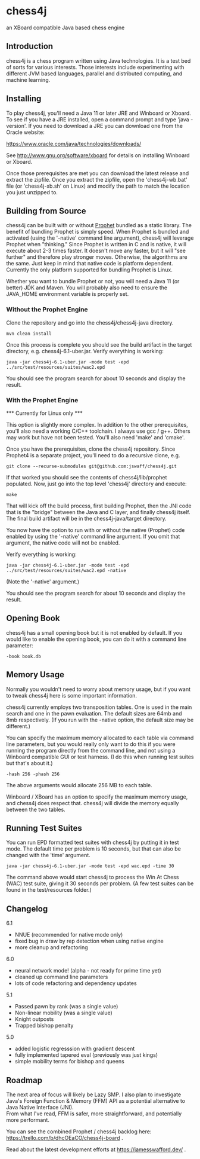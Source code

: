 # chess4j

an XBoard compatible Java based chess engine

## Introduction 

chess4j is a chess program written using Java technologies. It is a test bed of sorts for various interests. Those interests include experimenting with different JVM based languages, parallel and distributed computing, and machine learning.

## Installing

To play chess4j, you'll need a Java 11 or later JRE and Winboard or Xboard.  To see if you have a JRE installed, open a command prompt and type 'java -version'.  If you need to download a JRE you can download one from the Oracle website:

https://www.oracle.com/java/technologies/downloads/

See http://www.gnu.org/software/xboard for details on installing Winboard or Xboard.

Once those prerequisites are met you can download the latest release and extract the zipfile.  Once you extract the zipfile, open the 'chess4j-wb.bat' file (or 'chess4j-xb.sh' on Linux) and modify the path to match the location you just unzipped to.

## Building from Source

chess4j can be built with or without <a href="https://github.com/jswaff/prophet" target="_blank">Prophet</a> bundled as a static library.  The benefit of bundling Prophet is simply speed.  When Prophet is bundled and activated (using the '-native' command line argument), chess4j will leverage Prophet when "thinking."  Since Prophet is written in C and is native, it will execute about 2-3 times faster.  It doesn't move any faster, but it will "see further" and therefore play stronger moves.  Otherwise, the algorithms are the same.  Just keep in mind that native code is platform dependent.  Currently the only platform supported for bundling Prophet is Linux.

Whether you want to bundle Prophet or not, you will need a Java 11 (or better) JDK and Maven.  You will probably also need to ensure the JAVA_HOME environment variable is properly set.


### Without the Prophet Engine


Clone the repository and go into the chess4j/chess4j-java directory.
 
 ```mvn clean install```  

Once this process is complete you should see the build artifact in the target directory, e.g. chess4j-6.1-uber.jar.  Verify everything is working:

```java -jar chess4j-6.1-uber.jar -mode test -epd ../src/test/resources/suites/wac2.epd```

You should see the program search for about 10 seconds and display the result.  


### With the Prophet Engine 

*** Currently for Linux only ***

This option is slightly more complex.  In addition to the other prerequisites, you'll also need a working C/C++ toolchain.  I always use gcc / g++.  Others may work but have not been tested.  You'll also need 'make' and 'cmake'.

Once you have the prerequisites, clone the chess4j repository.  Since Prophet4 is a separate project, you'll need to do a recursive clone, e.g.

```git clone --recurse-submodules git@github.com:jswaff/chess4j.git```

If that worked you should see the contents of chess4j/lib/prophet populated.  Now, just go into the top level 'chess4j' directory and execute:

```make```

That will kick off the build process, first building Prophet, then the JNI code that is the "bridge" between the Java and C layer, and finally chess4j itself.  The final build artifact will be in the chess4j-java/target directory.

You now have the option to run with or without the native (Prophet) code enabled by using the '-native' command line argument.  If you omit that argument, the native code will not be enabled.

Verify everything is working:

```java -jar chess4j-6.1-uber.jar -mode test -epd ../src/test/resources/suites/wac2.epd -native```

(Note the '-native' argument.)  

You should see the program search for about 10 seconds and display the result.  


## Opening Book

chess4j has a small opening book but it is not enabled by default.  If you would like to enable the opening book, you can do it with a command line parameter:

```-book book.db```


## Memory Usage

Normally you wouldn't need to worry about memory usage, but if you want to tweak chess4j here is some important information.

chess4j currently employs two transposition tables.  One is used in the main search and one in the pawn evaluation.  The default sizes are 64mb and 8mb respectively.  (If you run with the -native option, the default size may be different.)
 
You can specify the maximum memory allocated to each table via command line parameters, but you would really only want to do this if you were running the program directly from the command line, and not using a Winboard compatible GUI or test harness. 
(I do this when running test suites but that's about it.)  

```
-hash 256 -phash 256
``` 

The above arguments would allocate 256 MB to each table.  
 
Winboard / XBoard has an option to specify the maximum memory usage, and chess4j does respect that.  chess4j will divide the memory equally between the two tables.


## Running Test Suites

You can run EPD formatted test suites with chess4j by putting it in test mode.  The default time per problem is 10 seconds, but that can also be changed with the 'time' argument.

```
java -jar chess4j-6.1-uber.jar -mode test -epd wac.epd -time 30
```

The command above would start chess4j to process the Win At Chess (WAC) test suite, giving it 30 seconds per problem.  (A few test suites can be found in the test/resources folder.)


## Changelog

6.1
* NNUE (recommended for native mode only)
* fixed bug in draw by rep detection when using native engine
* more cleanup and refactoring

6.0
* neural network mode! (alpha - not ready for prime time yet)
* cleaned up command line parameters
* lots of code refactoring and dependency updates

5.1
* Passed pawn by rank (was a single value)
* Non-linear mobility (was a single value)
* Knight outposts
* Trapped bishop penalty


5.0 
* added logistic regresssion with gradient descent
* fully implemented tapered eval (previously was just kings)
* simple mobility terms for bishop and queens

## Roadmap

The next area of focus will likely be Lazy SMP.  I also plan to investigate Java's Foreign Function & Memory (FFM) API as a potential alternative to Java Native Interface (JNI).  
From what I've read, FFM is safer, more straightforward, and potentially more performant.  


You can see the combined Prophet / chess4j backlog here: https://trello.com/b/dhcOEaCO/chess4j-board .

Read about the latest development efforts at https://jamesswafford.dev/ .
